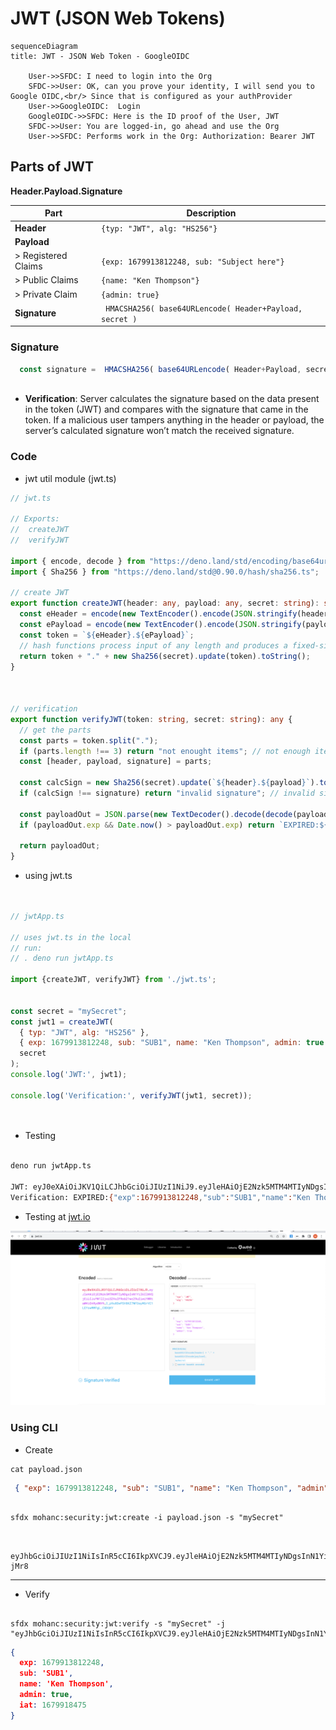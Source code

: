 # JWT (JSON Web Tokens)


```mermaid
sequenceDiagram
title: JWT - JSON Web Token - GoogleOIDC

    User->>SFDC: I need to login into the Org 
    SFDC->>User: OK, can you prove your identity, I will send you to Google OIDC,<br/> Since that is configured as your authProvider
    User->>GoogleOIDC:  Login
    GoogleOIDC->>SFDC: Here is the ID proof of the User, JWT    
    SFDC->>User: You are logged-in, go ahead and use the Org 
    User->>SFDC: Performs work in the Org: Authorization: Bearer JWT

```

## Parts of JWT

**Header.Payload.Signature**

|Part|Description|
|---|---|
|**Header**|```{typ: "JWT", alg: "HS256"}```|
|**Payload**||
|> Registered Claims|```{exp: 1679913812248, sub: "Subject here"}```|
|> Public Claims| ```{name: "Ken Thompson"}```|
|> Private Claim|```{admin: true}```|
|**Signature**|``` HMACSHA256( base64URLencode( Header+Payload, secret )``` |


### Signature

```js
  const signature =  HMACSHA256( base64URLencode( Header+Payload, secret );
  
``` 
- **Verification**:
Server calculates the signature based on the data present in the token (JWT) and compares with the signature that came in the token. If a malicious user tampers anything in the header or payload, the server’s calculated signature won’t match the received signature.


### Code

- jwt util module (jwt.ts)

```ts
// jwt.ts

// Exports:
//  createJWT 
//  verifyJWT

import { encode, decode } from "https://deno.land/std/encoding/base64url.ts";
import { Sha256 } from "https://deno.land/std@0.90.0/hash/sha256.ts";

// create JWT
export function createJWT(header: any, payload: any, secret: string): string {
  const eHeader = encode(new TextEncoder().encode(JSON.stringify(header)));
  const ePayload = encode(new TextEncoder().encode(JSON.stringify(payload)));
  const token = `${eHeader}.${ePayload}`;
  // hash functions process input of any length and produces a fixed-size hash.
  return token + "." + new Sha256(secret).update(token).toString();
}



// verification
export function verifyJWT(token: string, secret: string): any {
  // get the parts
  const parts = token.split(".");
  if (parts.length !== 3) return "not enought items"; // not enough items
  const [header, payload, signature] = parts;

  const calcSign = new Sha256(secret).update(`${header}.${payload}`).toString();
  if (calcSign !== signature) return "invalid signature"; // invalid signature

  const payloadOut = JSON.parse(new TextDecoder().decode(decode(payload)));
  if (payloadOut.exp && Date.now() > payloadOut.exp) return `EXPIRED:${JSON.stringify(payloadOut)}`; // expired

  return payloadOut;
}


```

- using jwt.ts
```js


// jwtApp.ts

// uses jwt.ts in the local
// run:
// . deno run jwtApp.ts

import {createJWT, verifyJWT} from './jwt.ts';


const secret = "mySecret";
const jwt1 = createJWT(
  { typ: "JWT", alg: "HS256" },
  { exp: 1679913812248, sub: "SUB1", name: "Ken Thompson", admin: true },
  secret
);
console.log('JWT:', jwt1);

console.log('Verification:', verifyJWT(jwt1, secret));




```

- Testing
```bash

deno run jwtApp.ts

JWT: eyJ0eXAiOiJKV1QiLCJhbGciOiJIUzI1NiJ9.eyJleHAiOjE2Nzk5MTM4MTIyNDgsInN1YiI6IlNVQjEiLCJuYW1lIjoiS2VuIFRob21wc29uIiwiYWRtaW4iOnRydWV9.5eaeb498ad001a7a17ce1816d5dea56a6fa6c11438ce4aa93361224f
Verification: EXPIRED:{"exp":1679913812248,"sub":"SUB1","name":"Ken Thompson","admin":true}


```

- Testing at [jwt.io](https://jwt.io/)

![jwt checking](img/jwt-check-1.png)


### Using CLI

- Create
```
cat payload.json 
```

```json
 { "exp": 1679913812248, "sub": "SUB1", "name": "Ken Thompson", "admin": true }
```

```

sfdx mohanc:security:jwt:create -i payload.json -s "mySecret"


```

```

eyJhbGciOiJIUzI1NiIsInR5cCI6IkpXVCJ9.eyJleHAiOjE2Nzk5MTM4MTIyNDgsInN1YiI6IlNVQjEiLCJuYW1lIjoiS2VuIFRob21wc29uIiwiYWRtaW4iOnRydWUsImlhdCI6MTY3OTkxNzc0OX0.B0KltHsNOUBlPjA8YEdpXKY24ZsGpJI67GBzOW-jMr8

```
---

- Verify
```

sfdx mohanc:security:jwt:verify -s "mySecret" -j "eyJhbGciOiJIUzI1NiIsInR5cCI6IkpXVCJ9.eyJleHAiOjE2Nzk5MTM4MTIyNDgsInN1YiI6IlNVQjEiLCJuYW1lIjoiS2VuIFRob21wc29uIiwiYWRtaW4iOnRydWUsImlhdCI6MTY3OTkxODQ3NX0.KvYu4MvjmTsX3gfEow7eAHY7PspDV465RCb4tkIme2Y"

```

```json
{
  exp: 1679913812248,
  sub: 'SUB1',
  name: 'Ken Thompson',
  admin: true,
  iat: 1679918475
}

```


